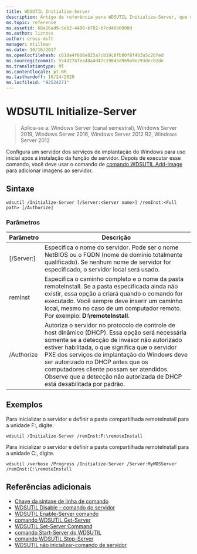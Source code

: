 ```yaml
---
title: WDSUTIL Initialize-Server
description: Artigo de referência para WDSUTIL Initialize-Server, que configura um servidor de serviços de implantação do Windows para uso inicial após a instalação da função de servidor.
ms.topic: reference
ms.assetid: 68a26ad9-5eb2-4490-b782-b7cd46b8000d
ms.author: lizross
author: eross-msft
manager: mtillman
ms.date: 10/16/2017
ms.openlocfilehash: c61da4f608e825a7cb19c8fb80f8f4b3a5c26fed
ms.sourcegitcommit: 554d274fea48a4d47c19845d969a9ec93dec82de
ms.translationtype: MT
ms.contentlocale: pt-BR
ms.lasthandoff: 10/24/2020
ms.locfileid: "92524271"
---
```

# <a name="wdsutil-initialize-server"></a>WDSUTIL Initialize-Server

> Aplica-se a: Windows Server (canal semestral), Windows Server 2019, Windows Server 2016, Windows Server 2012 R2, Windows Server 2012

Configura um servidor dos serviços de implantação do Windows para uso inicial após a instalação da função de servidor. Depois de executar esse comando, você deve usar o comando de [comando WDSUTIL Add-Image](wdsutil-add-image.md) para adicionar imagens ao servidor.
## <a name="syntax"></a>Sintaxe
```
wdsutil /Initialize-Server [/Server:<Server name>] /remInst:<Full path> [/Authorize]
```
### <a name="parameters"></a>Parâmetros
|Parâmetro|Descrição|
|-------|--------|
|[/Server:<Server name>]|Especifica o nome do servidor. Pode ser o nome NetBIOS ou o FQDN (nome de domínio totalmente qualificado). Se nenhum nome de servidor for especificado, o servidor local será usado.|
|remInst<Full path>|Especifica o caminho completo e o nome da pasta remoteInstall. Se a pasta especificada ainda não existir, essa opção a criará quando o comando for executado. Você sempre deve inserir um caminho local, mesmo no caso de um computador remoto. Por exemplo: **D:\remoteInstall**.|
|/Authorize|Autoriza o servidor no protocolo de controle de host dinâmico (DHCP). Essa opção será necessária somente se a detecção de invasor não autorizado estiver habilitada, o que significa que o servidor PXE dos serviços de implantação do Windows deve ser autorizado no DHCP antes que os computadores cliente possam ser atendidos. Observe que a detecção não autorizada de DHCP está desabilitada por padrão.|
## <a name="examples"></a>Exemplos
Para inicializar o servidor e definir a pasta compartilhada remoteInstall para a unidade F:, digite.
```
wdsutil /Initialize-Server /remInst:F:\remoteInstall
```
Para inicializar o servidor e definir a pasta compartilhada remoteInstall para a unidade C:, digite.
```
wdsutil /verbose /Progress /Initialize-Server /Server:MyWDSServer /remInst:C:\remoteInstall
```
## <a name="additional-references"></a>Referências adicionais
- [Chave da sintaxe de linha de comando](command-line-syntax-key.md)
- [WDSUTIL Disable – comando do servidor](wdsutil-disable-server.md)
- [WDSUTIL Enable-Server comando](wdsutil-enable-server.md)
- [comando WDSUTIL Get-Server](wdsutil-get-server.md)
- [WDSUTIL Set-Server Command](wdsutil-set-server.md)
- [comando Start-Server do WDSUTIL](wdsutil-start-server.md)
- [comando WDSUTIL Stop-Server](wdsutil-stop-server.md)
- [WDSUTIL não inicializar-comando de servidor](wdsutil-uninitialize-server.md)
